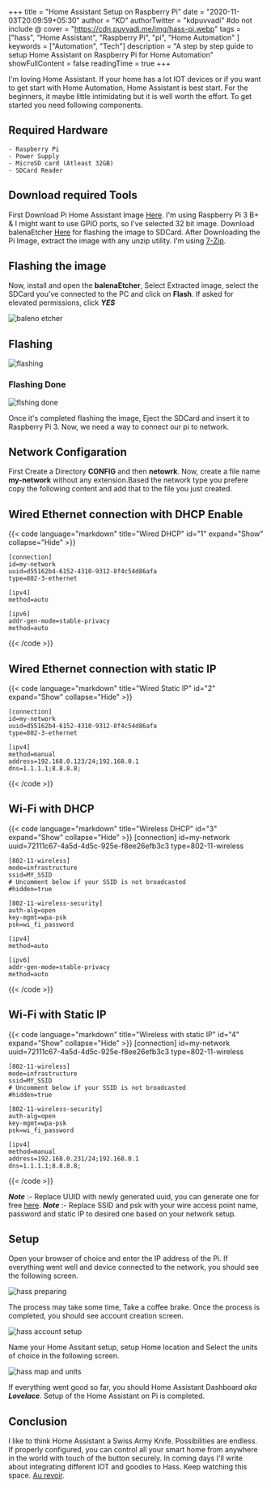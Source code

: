 +++
title = "Home Assistant Setup on Raspberry Pi"
date = "2020-11-03T20:09:59+05:30"
author = "KD"
authorTwitter = "kdpuvvadi" #do not include @
cover = "https://cdn.puvvadi.me/img/hass-pi.webp"
tags = ["hass", "Home Assistant", "Raspberry Pi", "pi", "Home Automation" ]
keywords = ["Automation", "Tech"]
description = "A step by step guide to setup Home Assistant on Raspberry Pi for Home Automation"
showFullContent = false
readingTime = true
+++

I'm loving Home Assistant. If your home has a lot IOT devices or if you want to get start with Home Automation, Home Assistant is best start. For the beginners, it maybe little intimidating but it is well worth the effort. To get started you need following components.

## Required Hardware

    - Raspberry Pi
    - Power Supply
    - MicroSD card (Atleast 32GB)
    - SDCard Reader

## Download required Tools

First Download Pi Home Assistant Image [Here](https://www.home-assistant.io/hassio/installation/ "Download HA images"). I'm using Raspberry Pi 3 B+ & I might want to use GPIO ports, so I've selected 32 bit image. Download balenaEtcher [Here](https://www.balena.io/etcher "Download balenaEtcher") for flashing the image to SDCard. After Downloading the Pi Image, extract the image with any unzip utility. I'm using [7-Zip](https://www.7-zip.org/, "Download 7-Zip").

## Flashing the image

Now, install and open the **balenaEtcher**, Select Extracted image, select the SDCard you've connected to the PC and click on **Flash**. If asked for elevated permissions, click ***YES***

![baleno etcher](https://cdn.puvvadi.me/img/balenoEtcher_Flashing.webp)

## Flashing

![flashing](https://cdn.puvvadi.me/img/balanaetcher_flashing.webp)

### Flashing Done

![flshing done](https://cdn.puvvadi.me/img/balenaEtcher_done.webp)

Once it's completed flashing the image, Eject the SDCard and insert it to Raspberry Pi 3. Now, we need a way to connect our pi to network.

## Network Configaration

First Create a Directory **CONFIG** and then **netowrk**. Now, create a file name **my-network** without any extension.Based the network type you prefere copy the following content and add that to the file you just created.

## Wired Ethernet connection with DHCP Enable

{{< code language="markdown" title="Wired DHCP" id="1" expand="Show" collapse="Hide" >}}

    [connection]
    id=my-network
    uuid=d55162b4-6152-4310-9312-8f4c54d86afa
    type=802-3-ethernet

    [ipv4]
    method=auto

    [ipv6]
    addr-gen-mode=stable-privacy
    method=auto

{{< /code >}}

## Wired Ethernet connection with static IP

{{< code language="markdown" title="Wired Static IP" id="2" expand="Show" collapse="Hide" >}}

    [connection]
    id=my-network
    uuid=d55162b4-6152-4310-9312-8f4c54d86afa
    type=802-3-ethernet

    [ipv4]
    method=manual
    address=192.168.0.123/24;192.168.0.1
    dns=1.1.1.1;8.8.8.8;

{{< /code >}}

## Wi-Fi with DHCP

{{< code language="markdown" title="Wireless DHCP" id="3" expand="Show" collapse="Hide" >}}
    [connection]
    id=my-network
    uuid=72111c67-4a5d-4d5c-925e-f8ee26efb3c3
    type=802-11-wireless

    [802-11-wireless]
    mode=infrastructure
    ssid=MY_SSID
    # Uncomment below if your SSID is not broadcasted
    #hidden=true

    [802-11-wireless-security]
    auth-alg=open
    key-mgmt=wpa-psk
    psk=wi_fi_password

    [ipv4]
    method=auto

    [ipv6]
    addr-gen-mode=stable-privacy
    method=auto

{{< /code >}}

## Wi-Fi with Static IP

{{< code language="markdown" title="Wireless with static IP" id="4" expand="Show" collapse="Hide" >}}
    [connection]
    id=my-network
    uuid=72111c67-4a5d-4d5c-925e-f8ee26efb3c3
    type=802-11-wireless

    [802-11-wireless]
    mode=infrastructure
    ssid=MY_SSID
    # Uncomment below if your SSID is not broadcasted
    #hidden=true

    [802-11-wireless-security]
    auth-alg=open
    key-mgmt=wpa-psk
    psk=wi_fi_password

    [ipv4]
    method=manual
    address=192.168.0.231/24;192.168.0.1
    dns=1.1.1.1;8.8.8.8;
{{< /code >}}

***Note*** :- Replace UUID with newly generated uuid, you can generate one for free [here](https://www.uuidgenerator.net/ "uuid generated").
***Note*** :- Replace SSID and psk with your wire access point name, password and static IP to desired one based on your network setup.

## Setup

Open your browser of choice and enter the IP address of the Pi. If everything went well and device connected to the network, you should see the following screen.

![hass preparing](https://cdn.puvvadi.me/img/hass_preparing.webp)

The process may take some time, Take a coffee brake. Once the process is completed, you should see account creation screen.

![hass account setup](https://cdn.puvvadi.me/img/hass_account.webp)

Name your Home Assitant setup, setup Home location and Select the units of choice in the following screen.

![hass map and units](https://cdn.puvvadi.me/img/hass_map_units_name.webp)

If everything went good so far, you should Home Assistant Dashboard *aka* ***Lovelace***. Setup of the Home Assistant on Pi is completed.

## Conclusion

I like to think Home Assistant a Swiss Army Knife. Possibilities are endless. If properly configured, you can control all your smart home from anywhere in the world with touch of the button securely. In coming days I'll write about integrating different IOT and goodies to Hass. Keep watching this space. [Au revoir](#conclusion).

